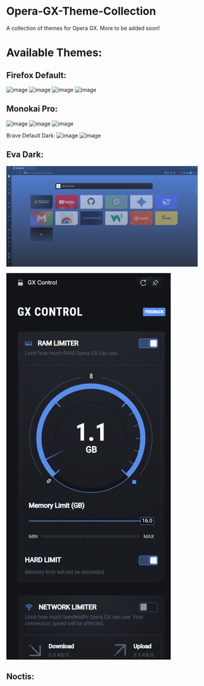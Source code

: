# Opera-GX-Theme-Collection

A collection of themes for Opera GX. More to be added soon!

# Available Themes:

## Firefox Default:

![image](https://github.com/user-attachments/assets/92e11436-6a31-4864-9830-a1259fee3b5e)
![image](https://github.com/user-attachments/assets/8f0e48b1-ed4c-4cf9-8c70-75a4b07ead7e)
![image](https://github.com/user-attachments/assets/56d0830c-7c93-4dc2-80df-9d292790b75b)
![image](https://github.com/user-attachments/assets/f9a6e793-a0e3-4ecd-95d5-7c0bbe6410c3)

## Monokai Pro:

![image](https://github.com/user-attachments/assets/69bf7df7-b898-4bf3-b0cd-744fd3ea008e)
![image](https://github.com/user-attachments/assets/c2f04fb2-5ab5-4080-af14-8b710ee86bb4)
![image](https://github.com/user-attachments/assets/95bb4f2a-22b6-45f5-8363-925578b49654)

Brave Default Dark:
![image](https://github.com/user-attachments/assets/6c5e9d27-41a6-4fa7-a632-e65818ceaae3)
![image](https://github.com/user-attachments/assets/c481bd4b-43f4-42dd-9539-f66955d90714)

## Eva Dark:

![1744421894151](image/README/1744421894151.png)

![1744421936330](image/README/1744421936330.png)

## Noctis:
